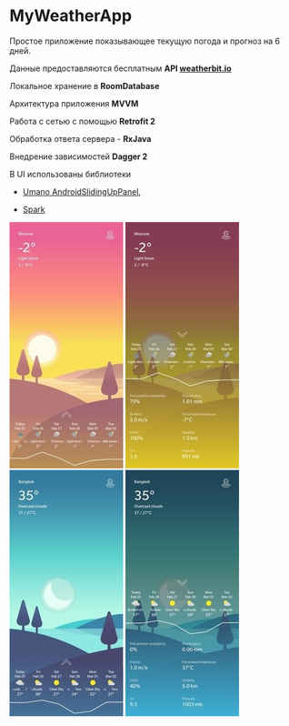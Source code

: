 # MyWeatherApp
Простое приложение показывающее текущую погода и прогноз на 6 дней.

Данные предоставляются бесплатным **API [weatherbit.io](https://www.weatherbit.io/)**

Локальное хранение в  **RoomDatabase**
                                                                                
Архитектура приложения **MVVM**

Работа с сетью с помощью **Retrofit 2** 

Обработка ответа сервера  - **RxJava** 

Внедрение зависимостей **Dagger 2**

В UI  использованы библиотеки
 - [Umano AndroidSlidingUpPanel](https://github.com/umano/AndroidSlidingUpPanel),

 - [Spark](https://github.com/robinhood/spark)

![](https://github.com/ruljaka/MyWeatherApp/blob/master/1.jpg)
![](https://github.com/ruljaka/MyWeatherApp/blob/master/2.jpg)
![](https://github.com/ruljaka/MyWeatherApp/blob/master/3.jpg)
![](https://github.com/ruljaka/MyWeatherApp/blob/master/4.jpg)
